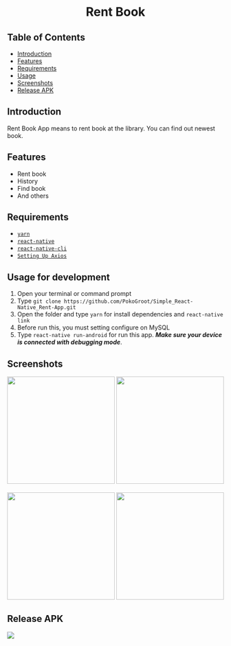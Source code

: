 <h1 align='center'>Rent Book</h1>

## Table of Contents

- [Introduction](#introduction)
- [Features](#features)
- [Requirements](#requirements)
- [Usage](#usage-for-development)
- [Screenshots](#screenshots)
- [Release APK](#release-apk)

## Introduction
Rent Book App means to rent book at the library. You can find out newest book.
## Features
* Rent book
* History
* Find book
* And others

## Requirements
* [`yarn`](https://yarnpkg.com/en/docs/install)
* [`react-native`](https://facebook.github.io/react-native/docs/getting-started)
* [`react-native-cli`](https://facebook.github.io/react-native/docs/getting-started)
* [`Setting Up Axios`](https://github.com/axios/axios)

## Usage for development
1. Open your terminal or command prompt
2. Type `git clone https://github.com/PokoGroot/Simple_React-Native_Rent-App.git`
3. Open the folder and type `yarn` for install dependencies and `react-native link`
4. Before run this, you must setting configure on MySQL 
5. Type `react-native run-android` for run this app. ***Make sure your device is connected with debugging mode***.

## Screenshots
<div align="center">
       <img width="250" src="https://im5.ezgif.com/tmp/ezgif-2-80sd9rt3.gif">
       <img width="250" src="https://im5.ezgif.com/tmp/ezgif-2-82ey311t3.gif">
</div>
  <br/>
<div align="center">
       <img width="250" src="https://im5.ezgif.com/tmp/ezgif-2-82akq910as3.gif">
       <img width="250" src="https://im5.ezgif.com/tmp/ezgif-2-83os28s0sj8.gif">
</div>

## Release APK
<a href="">
  <img src="https://img.shields.io/badge/download%20on-drive-blue"/>
</a>

